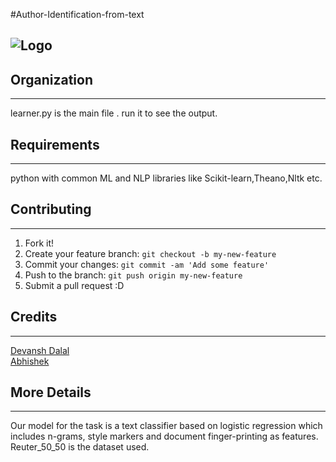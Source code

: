 #Author-Identification-from-text

![Logo](https://cloud.githubusercontent.com/assets/5080310/13220998/186aac70-d99f-11e5-9527-6a8c97793f69.png)
---------------

## Organization
--------------
learner.py is the main file . run it to see the output.


## Requirements
--------------
python with common ML and NLP libraries like Scikit-learn,Theano,Nltk etc.

## Contributing
----------------
1. Fork it!
2. Create your feature branch: `git checkout -b my-new-feature`
3. Commit your changes: `git commit -am 'Add some feature'`
4. Push to the branch: `git push origin my-new-feature`
5. Submit a pull request :D

<!-- ## History

TODO: Write history -->


## Credits
----------------
[Devansh Dalal](https://github.com/devanshdalal) <br>
[Abhishek]() <br>

## More Details
----------------
Our model for the task is a text classifier based on logistic regression which includes n-grams, style markers and document finger-printing as features. Reuter_50_50 is the dataset used.

